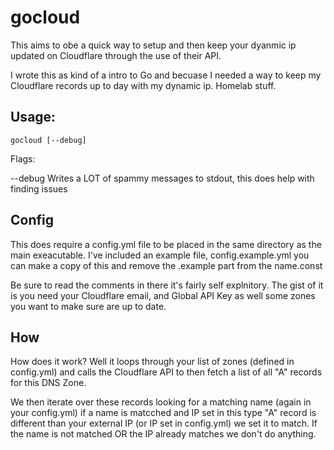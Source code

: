 
# gocloud

This aims to obe a quick way to setup and then keep your dyanmic ip updated on
Cloudflare through the use of their API.

I wrote this as kind of a intro to Go and becuase I needed a way to keep my Cloudflare records
up to day with my dynamic ip. Homelab stuff.

Usage:
--------------------------------------------------
`gocloud [--debug]`

Flags:

--debug
Writes a LOT of spammy messages to stdout, this does help with finding issues

Config
--------------------------------------------------
This does require a config.yml file to be placed in the same directory as the main exeacutable. I've included
an example file, config.example.yml you can make a copy of this and remove the .example part from the name.const

Be sure to read the comments in there it's fairly self explnitory. The gist of it is you need your Cloudflare email, and
Global API Key as well some zones you want to make sure are up to date.

How
--------------------------------------------------
How does it work? Well it loops through your list of zones (defined in config.yml) and calls the Cloudflare API to then fetch a
list of all "A" records for this DNS Zone.

We then iterate over these records looking for a matching name (again in your config.yml) if a name is matcched and IP set in
this type "A" record is different than your external IP (or IP set in config.yml) we set it to match. If the name is not matched OR
the IP already matches we don't do anything.

